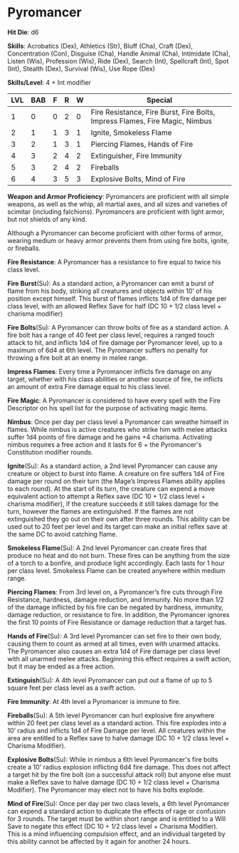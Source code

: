 # Pyromancer

**Hit Die**: d6

**Skills**: Acrobatics (Dex), Athletics (Str), Bluff (Cha), Craft (Dex), Concentration (Con), Disguise (Cha), Handle Animal (Cha), Intimidate (Cha), Listen (Wis), Profession (Wis), Ride (Dex), Search (Int), Spellcraft (Int), Spot (Int), Stealth (Dex), Survival (Wis), Use Rope (Dex)

**Skills/Level**: 4 + Int modifier

LVL | BAB | F | R | W | Special 
--- | --- | - | - | - | ------- 
1   | 0   | 0 | 2 | 0 | Fire Resistance, Fire Burst, Fire Bolts, Impress Flames, Fire Magic, Nimbus
2   | 1   | 1 | 3 | 1 | Ignite, Smokeless Flame
3   | 2   | 1 | 3 | 1 | Piercing Flames, Hands of Fire
4   | 3   | 2 | 4 | 2 | Extinguisher, Fire Immunity
5   | 3   | 2 | 4 | 2 | Fireballs
6   | 4   | 3 | 5 | 3 | Explosive Bolts, Mind of Fire

**Weapon and Armor Proficiency**: Pyromancers are proficient with all simple weapons, as well as the whip, all martial axes, and all sizes and varieties of scimitar (including falchions). Pyromancers are proficient with light armor, but not shields of any kind.

Although a Pyromancer can become proficient with other forms of armor, wearing medium or heavy armor prevents them from using fire bolts, ignite, or fireballs.

**Fire Resistance**: A Pyromancer has a resistance to fire equal to twice his class level.

**Fire Burst**(Su): As a standard action, a Pyromancer can emit a burst of flame from his body, striking all creatures and objects within 10’ of his position except himself. This burst of flames inflicts 1d4 of fire damage per class level, with an allowed Reflex Save for half (DC 10 + 1/2 class level + charisma modifier)

**Fire Bolts**(Su): A Pyromancer can throw bolts of fire as a standard action. A fire bolt has a range of 40 feet per class level, requires a ranged touch attack to hit, and inflicts 1d4 of fire damage per Pyromancer level, up to a maximum of 6d4 at 6th level. The Pyromancer suffers no penalty for throwing a fire bolt at an enemy in melee range.

**Impress Flames**: Every time a Pyromancer inflicts fire damage on any target, whether with his class abilities or another source of fire, he inflicts an amount of extra Fire damage equal to his class level.

**Fire Magic**: A Pyromancer is considered to have every spell with the Fire Descriptor on his spell list for the purpose of activating magic items.

**Nimbus**: Once per day per class level a Pyromancer can wreathe himself in flames. While nimbus is active creatures who strike him with melee attacks suffer 1d4 points of fire damage and he gains +4 charisma. Activating nimbus requires a free action and it lasts for 6 + the Pyromancer's Constitution modifier rounds.

**Ignite**(Su): As a standard action, a 2nd level Pyromancer can cause any creature or object to burst into flame. A creature on fire suffers 1d4 of Fire damage per round on their turn (the Mage’s Impress Flames ability applies to each round). At the start of its turn, the creature can expend a move equivalent action to attempt a Reflex save (DC 10 + 1/2 class level + charisma modifier), if the creature succeeds it still takes damage for the turn, however the flames are extinguished. If the flames are not extinguished they go out on their own after three rounds. This ability can be used out to 20 feet per level and its target can make an initial reflex save at the same DC to avoid catching flame.

**Smokeless Flame**(Su): A 2nd level Pyromancer can create fires that produce no heat and do not burn. These fires can be anything from the size of a torch to a bonfire, and produce light accordingly. Each lasts for 1 hour per class level. Smokeless Flame can be created anywhere within medium range.

**Piercing Flames**: From 3rd level on, a Pyromancer’s fire cuts through Fire Resistance, hardness, damage reduction, and Immunity. No more than 1/2 of the damage inflicted by his fire can be negated by hardness, immunity, damage reduction, or resistance to fire. In addition, the Pyromancer ignores the first 10 points of Fire Resistance or damage reduction that a target has.

**Hands of Fire**(Su): A 3rd level Pyromancer can set fire to their own body, causing them to count as armed at all times, even with unarmed attacks. The Pyromancer also causes an extra 1d4 of Fire damage per class level with all unarmed melee attacks. Beginning this effect requires a swift action, but it may be ended as a free action.

**Extinguish**(Su): A 4th level Pyromancer can put out a flame of up to 5 square feet per class level as a swift action.

**Fire Immunity**: At 4th level a Pyromancer is immune to fire.

**Fireballs**(Su): A 5th level Pyromancer can hurl explosive fire anywhere within 20 feet per class level as a standard action. This fire explodes into a 10’ radius and inflicts 1d4 of Fire Damage per level. All creatures within the area are entitled to a Reflex save to halve damage (DC 10 + 1/2 class level + Charisma Modifier). 

**Explosive Bolts**(Su): While in nimbus a 6th level Pyromancer's fire bolts create a 10' radius explosion inflicting 6d4 fire damage. This does not affect a target hit by the fire bolt (on a successful attack roll) but anyone else must make a Reflex save to halve damage (DC 10 + 1/2 class level + Charisma Modifier). The Pyromancer may elect not to have his bolts explode.

**Mind of Fire**(Su): Once per day per two class levels, a 6th level Pyromancer can expend a standard action to duplicate the effects of rage or confusion for 3 rounds. The target must be within short range and is entitled to a Will Save to negate this effect (DC 10 + 1/2 class level + Charisma Modifier). This is a mind influencing compulsion effect, and an individual targeted by this ability cannot be affected by it again for another 24 hours.